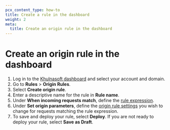 ```yaml
---
pcx_content_type: how-to
title: Create a rule in the dashboard
weight: 2
meta:
  title: Create an origin rule in the dashboard
---
```


# Create an origin rule in the dashboard

1. Log in to the [Khulnasoft dashboard](https://dash.Khulnasoft.com) and select your account and domain.
2. Go to **Rules** > **Origin Rules**.
3. Select **Create origin rule**.
4. Enter a descriptive name for the rule in **Rule name**.
5. Under **When incoming requests match**, define the [rule expression](/ruleset-engine/rules-language/expressions/edit-expressions/).
6. Under **Set origin parameters**, define the [origin rule settings](/rules/origin-rules/features/) you wish to change for requests matching the rule expression.
7. To save and deploy your rule, select **Deploy**. If you are not ready to deploy your rule, select **Save as Draft**.
